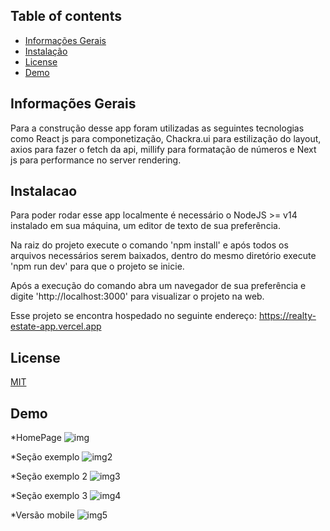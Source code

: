 
## Table of contents
* [Informações Gerais](#Informações-Gerais) 
* [Instalação](#Instalação)
* [License](#License)
* [Demo](#Demo)

## Informações Gerais
Para a construção desse app foram utilizadas as seguintes tecnologias como React js para componetização, Chackra.ui para estilização do layout, axios para fazer o fetch da api, millify para formatação de números e Next js para performance no server rendering.

## Instalacao
Para poder rodar esse app localmente é necessário o NodeJS >= v14 instalado em sua máquina, um editor de texto de sua preferência.

Na raiz do projeto execute o comando 'npm install' e após todos os arquivos necessários serem baixados, dentro do mesmo diretório execute 'npm run dev' para que o projeto se inicie.

Após a execução do comando abra um navegador de sua preferência e digite 'http://localhost:3000' para visualizar o projeto na web.

Esse projeto se encontra hospedado no seguinte endereço: https://realty-estate-app.vercel.app

## License
[MIT](https://choosealicense.com/licenses/mit/)

 
## Demo
*HomePage
![img](https://user-images.githubusercontent.com/66249777/167967984-1ac6ee09-922c-4abc-934a-18c452278c66.png)

*Seção exemplo
![img2](https://user-images.githubusercontent.com/66249777/167968066-17ebf1cb-e9b5-432a-bc45-d598b40e1fce.png)

*Seção exemplo 2
![img3](https://user-images.githubusercontent.com/66249777/167968090-29367d52-7332-46c5-8ecc-46c2c69e0b50.png)

*Seção exemplo 3
![img4](https://user-images.githubusercontent.com/66249777/167968114-50b5c068-9e48-4a93-99e8-fe710a5fc752.png)
 
*Versão mobile
![img5](https://user-images.githubusercontent.com/66249777/167968227-40291604-2141-4ce0-ab39-54d4f94d6d8c.png)

